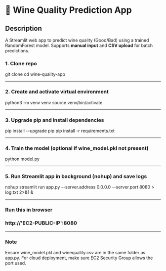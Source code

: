 # 🍷 Wine Quality Prediction App

## Description
A Streamlit web app to predict wine quality (Good/Bad) using a trained RandomForest model. Supports **manual input** and **CSV upload** for batch predictions.

### 1. Clone repo
git clone <repo-url>
cd wine-quality-app

---

### 2. Create and activate virtual environment
python3 -m venv venv
source venv/bin/activate

---

### 3. Upgrade pip and install dependencies
pip install --upgrade pip
pip install -r requirements.txt

---

### 4. Train the model (optional if wine_model.pkl not present)
python model.py

---

### 5. Run Streamlit app in background (nohup) and save logs
nohup streamlit run app.py --server.address 0.0.0.0 --server.port 8080 > log.txt 2>&1 &

---
### Run this in browser
### http://'EC2-PUBLIC-IP':8080

---

### Note
Ensure wine_model.pkl and winequality.csv are in the same folder as app.py.
For cloud deployment, make sure EC2 Security Group allows the port used.

